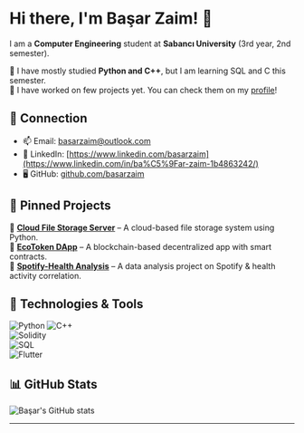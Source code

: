 # Hi there, I'm Başar Zaim! 👋  
I am a **Computer Engineering** student at **Sabancı University** (3rd year, 2nd semester).

🔹 I have mostly studied **Python and  C++**, but I am learning SQL and C this semester.  
🔹 I have worked on few projects yet. You can check them on my [profile](https://github.com/basarzaim/)!  

## 🔗 Connection
- 📫 Email: [basarzaim@outlook.com](basarzaim@outlook.com)  
- 🔗 LinkedIn: [https://www.linkedin.com/basarzaim](https://www.linkedin.com/in/ba%C5%9Far-zaim-1b4863242/)  
- 🖥️ GitHub: [github.com/basarzaim](https://github.com/basarzaim)  

## 📌 Pinned Projects  
🔹 **[Cloud File Storage Server](https://github.com/basarzaim/Cloud-File-Storage-Server)** – A cloud-based file storage system using Python.  
🔹 **[EcoToken DApp](https://github.com/basarzaim/DApp-EcoToken)** – A blockchain-based decentralized app with smart contracts.  
🔹 **[Spotify-Health Analysis](https://github.com/basarzaim/Spotify-Health-Analysis)** – A data analysis project on Spotify & health activity correlation.  

## 🚀 Technologies & Tools  
![Python](https://img.shields.io/badge/Python-3776AB?style=for-the-badge&logo=python&logoColor=white) 
![C++](https://img.shields.io/badge/C++-00599C?style=for-the-badge&logo=c%2B%2B&logoColor=white)  
![Solidity](https://img.shields.io/badge/Solidity-363636?style=for-the-badge&logo=solidity&logoColor=white)  
![SQL](https://img.shields.io/badge/SQL-CC2927?style=for-the-badge&logo=microsoft-sql-server&logoColor=white)  
![Flutter](https://img.shields.io/badge/Flutter-02569B?style=for-the-badge&logo=flutter&logoColor=white)  

## 📊 GitHub Stats  
![Başar's GitHub stats](https://github-readme-stats.vercel.app/api?username=basarzaim&show_icons=true&theme=radical)  

---
